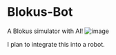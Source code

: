 # Blokus-Bot
A Blokus simulator with AI! 
![image](https://user-images.githubusercontent.com/8952781/177494776-96e5a906-a620-4770-8fb1-9b809cdc242c.png)

I plan to integrate this into a robot.
